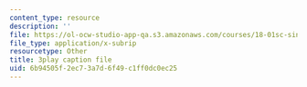 ```yaml
---
content_type: resource
description: ''
file: https://ol-ocw-studio-app-qa.s3.amazonaws.com/courses/18-01sc-single-variable-calculus-fall-2010/6b94505f2ec73a7d6f49c1ff0dc0ec25_ed-rB3k_56U.srt
file_type: application/x-subrip
resourcetype: Other
title: 3play caption file
uid: 6b94505f-2ec7-3a7d-6f49-c1ff0dc0ec25
---
```

